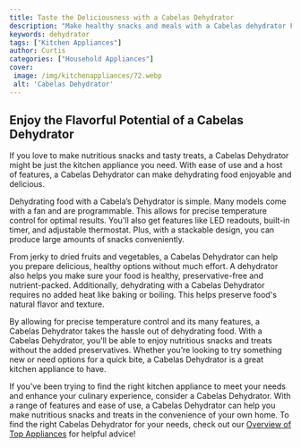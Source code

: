 ```yaml
---
title: Taste the Deliciousness with a Cabelas Dehydrator
description: "Make healthy snacks and meals with a Cabelas dehydrator Find out why its the perfect choice for preserving food with tips and recipes to get you started Enjoy the deliciousness of homemade dried fruit veggie chips jerky and more"
keywords: dehydrator
tags: ["Kitchen Appliances"]
author: Curtis
categories: ["Household Appliances"]
cover: 
 image: /img/kitchenappliances/72.webp
 alt: 'Cabelas Dehydrator'
---
```

## Enjoy the Flavorful Potential of a Cabelas Dehydrator
If you love to make nutritious snacks and tasty treats, a Cabelas Dehydrator might be just the kitchen appliance you need. With ease of use and a host of features, a Cabelas Dehydrator can make dehydrating food enjoyable and delicious.

Dehydrating food with a Cabela’s Dehydrator is simple. Many models come with a fan and are programmable. This allows for precise temperature control for optimal results. You'll also get features like LED readouts, built-in timer, and adjustable thermostat. Plus, with a stackable design, you can produce large amounts of snacks conveniently.

From jerky to dried fruits and vegetables, a Cabelas Dehydrator can help you prepare delicious, healthy options without much effort. A dehydrator also helps you make sure your food is healthy, preservative-free and nutrient-packed. Additionally, dehydrating with a Cabelas Dehydrator requires no added heat like baking or boiling. This helps preserve food's natural flavor and texture.

By allowing for precise temperature control and its many features, a Cabelas Dehydrator takes the hassle out of dehydrating food. With a Cabelas Dehydrator, you'll be able to enjoy nutritious snacks and treats without the added preservatives. Whether you’re looking to try something new or need options for a quick bite, a Cabelas Dehydrator is a great kitchen appliance to have. 

If you’ve been trying to find the right kitchen appliance to meet your needs and enhance your culinary experience, consider a Cabelas Dehydrator. With a range of features and ease of use, a Cabelas Dehydrator can help you make nutritious snacks and treats in the convenience of your own home. To find the right Cabelas Dehydrator for your needs, check out our [Overview of Top Appliances](./pages/appliance-overview) for helpful advice!
